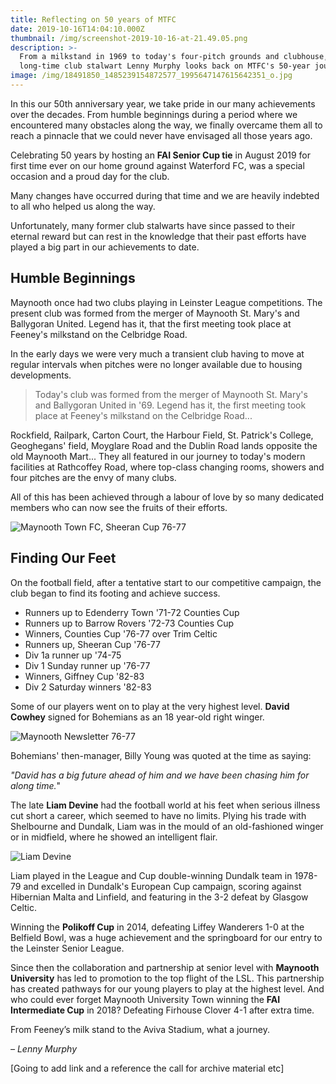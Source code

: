 ```yaml
---
title: Reflecting on 50 years of MTFC
date: 2019-10-16T14:04:10.000Z
thumbnail: /img/screenshot-2019-10-16-at-21.49.05.png
description: >-
  From a milkstand in 1969 to today's four-pitch grounds and clubhouse,
  long-time club stalwart Lenny Murphy looks back on MTFC's 50-year journey.
image: /img/18491850_1485239154872577_1995647147615642351_o.jpg
---
```

In this our 50th anniversary year, we take pride in our many achievements over the decades. From humble beginnings during a period where we encountered many obstacles along the way, we finally overcame them all to reach a pinnacle that we could never have envisaged all those years ago.

Celebrating 50 years by hosting an **FAI Senior Cup tie** in August 2019 for first time ever on our home ground against Waterford FC, was a special occasion and a proud day for the club.

Many changes have occurred during that time and we are heavily indebted to all who helped us along the way.

Unfortunately, many former club stalwarts have since passed to their eternal reward but can rest in the knowledge that their past efforts have played a big part in our achievements to date.

## Humble Beginnings

Maynooth once had two clubs playing in Leinster League competitions. The present club was formed from the merger of Maynooth St. Mary's and Ballygoran United. Legend has it, that the first meeting took place at Feeney's milkstand on the Celbridge Road.

In the early days we were very much a transient club having to move at regular intervals when pitches were no longer available due to housing developments.

> Today's club was formed from the merger of Maynooth St. Mary's and Ballygoran United in '69. Legend has it, the first meeting took place at Feeney's milkstand on the Celbridge Road...

Rockfield, Railpark, Carton Court, the Harbour Field, St. Patrick's College, Geoghegans' field, Moyglare Road and the Dublin Road lands opposite the old Maynooth Mart... They all featured in our journey to today's modern facilities at Rathcoffey Road, where top-class changing rooms, showers and four pitches are the envy of many clubs.

All of this has been achieved through a labour of love by so many dedicated members who can now see the fruits of their efforts.



![Maynooth Town FC, Sheeran Cup 76-77](/img/screenshot-2019-10-16-at-21.47.57.png "Maynooth Town FC, Sheeran Cup 76-77")

## Finding Our Feet

On the football field, after a tentative start to our competitive campaign, the club began to find its footing and achieve success.

* Runners up to Edenderry Town '71-72 Counties Cup
* Runners up to Barrow Rovers '72-73 Counties Cup
* Winners, Counties Cup '76-77 over Trim Celtic
* Runners up, Sheeran Cup '76-77
* Div 1a runner up '74-75
* Div 1 Sunday runner up '76-77
* Winners, Giffney Cup '82-83
* Div 2 Saturday winners '82-83

Some of our players went on to play at the very highest level. **David Cowhey** signed for Bohemians as an 18 year-old right winger. 

![Maynooth Newsletter 76-77](/img/image-2-.png "David Cowhey")

Bohemians' then-manager, Billy Young was quoted at the time as saying: 

_"David has a big future ahead of him and we have been chasing him for along time._"

The late **Liam Devine** had the football world at his feet when serious illness cut short a career, which seemed to have no limits. Plying his trade with Shelbourne and Dundalk, Liam was in the mould of an old-fashioned winger or in midfield, where he showed an intelligent flair.

![Liam Devine](/img/screenshot-2019-10-16-at-21.54.44.png "Liam Devine")

Liam played in the League and Cup double-winning Dundalk team in 1978-79 and excelled in Dundalk's European Cup campaign, scoring against Hibernian Malta and Linfield, and featuring in the 3-2 defeat by Glasgow Celtic.

Winning the **Polikoff Cup** in 2014, defeating Liffey Wanderers 1-0 at the Belfield Bowl, was a huge achievement and the springboard for our entry to the Leinster Senior League.

Since then the collaboration and partnership at senior level with **Maynooth University** has led to promotion to the top flight of the LSL. This partnership has created pathways for our young players to play at the highest level. And who could ever forget Maynooth University Town winning the **FAI Intermediate Cup** in 2018? Defeating Firhouse Clover 4-1 after extra time.

From Feeney’s milk stand to the Aviva Stadium, what a journey.

_– Lenny Murphy_



\[Going to add link and a reference the call for archive material etc]
